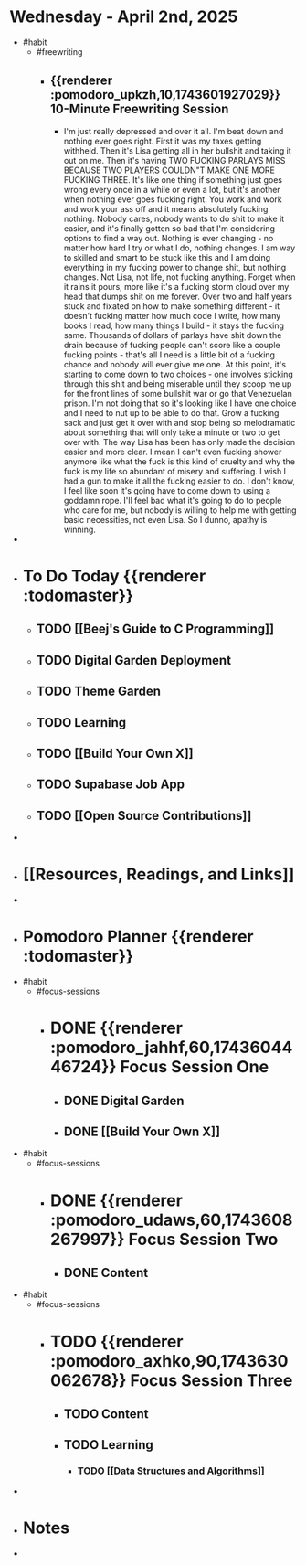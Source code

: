 # Wednesday - April 2nd, 2025
- #habit
	- #freewriting
		- ## {{renderer :pomodoro_upkzh,10,1743601927029}} 10-Minute Freewriting Session
			- I'm just really depressed and over it all. I'm beat down and nothing ever goes right. First it was my taxes getting withheld. Then it's Lisa getting all in her bullshit and taking it out on me. Then it's having TWO FUCKING PARLAYS MISS BECAUSE TWO PLAYERS COULDN"T MAKE ONE MORE FUCKING THREE. It's like one thing if something just goes wrong every once in a while or even a lot, but it's another when nothing ever goes fucking right. You work and work and work your ass off and it means absolutely fucking nothing. Nobody cares, nobody wants to do shit to make it easier, and it's finally gotten so bad that I'm considering options to find a way out. Nothing is ever changing - no matter how hard I try or what I do, nothing changes. I am way to skilled and smart to be stuck like this and I am doing everything in my fucking power to change shit, but nothing changes. Not Lisa, not life, not fucking anything. Forget when it rains it pours, more like it's a fucking storm cloud over my head that dumps shit on me forever. Over two and half years stuck and fixated on how to make something different - it doesn't fucking matter how much code I write, how many books I read, how many things I build - it stays the fucking same. Thousands of dollars of parlays have shit down the drain because of fucking people can't score like a couple fucking points - that's all I need is a little bit of a fucking chance and nobody will ever give me one. At this point, it's starting to come down to two choices - one involves sticking through this shit and being miserable until they scoop me up for the front lines of some bullshit war or go that Venezuelan prison. I'm not doing that so it's looking like I have one choice and I need to nut up to be able to do that. Grow a fucking sack and just get it over with and stop being so melodramatic about something that will only take a minute or two to get over with. The way Lisa has been has only made the decision easier and more clear. I mean I can't even fucking shower anymore like what the fuck is this kind of cruelty and why the fuck is my life so abundant of misery and suffering. I wish I had a gun to make it all the fucking easier to do. I don't know, I feel like soon it's going have to come down to using a goddamn rope. I'll feel bad what it's going to do to people who care for me, but nobody is willing to help me with getting basic necessities, not even Lisa. So I dunno, apathy is winning.
-
- # To Do Today {{renderer :todomaster}}
	- ## TODO [[Beej's Guide to C Programming]]
	- ## TODO Digital Garden Deployment
	- ## TODO Theme Garden
	- ## TODO Learning
	- ## TODO [[Build Your Own X]]
	- ## TODO Supabase Job App
	- ## TODO [[Open Source Contributions]]
-
- # [[Resources, Readings, and Links]]
-
- # Pomodoro Planner {{renderer :todomaster}}
- #habit
	- #focus-sessions
		- # DONE {{renderer :pomodoro_jahhf,60,1743604446724}} Focus Session One
			- ## DONE Digital Garden
			- ## DONE [[Build Your Own X]]
- #habit
	- #focus-sessions
		- # DONE {{renderer :pomodoro_udaws,60,1743608267997}} Focus Session Two
			- ## DONE Content
- #habit
	- #focus-sessions
		- # TODO {{renderer :pomodoro_axhko,90,1743630062678}} Focus Session Three
			- ## TODO Content
			- ## TODO Learning
				- ### TODO [[Data Structures and Algorithms]]
-
- # Notes
-